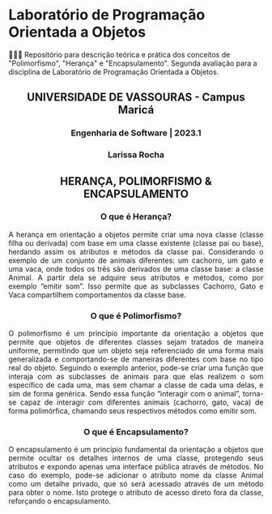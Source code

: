 # Laboratório de Programação Orientada a Objetos
👨🏻‍💻 Repositório para descrição teórica e prática dos conceitos de "Polimorfismo", "Herança" e "Encapsulamento". Segunda avaliação para a disciplina de Laboratório de Programação Orientada a Objetos. 

<h2 align="center">UNIVERSIDADE DE VASSOURAS - Campus Maricá</h2>
<h3 align="center">Engenharia de Software | 2023.1</h3>
<h3 align="center">Larissa Rocha</h3>


<h2 align="center">HERANÇA, POLIMORFISMO & ENCAPSULAMENTO</h2>

<h3 align="center">O que é Herança?</h3>

<p align="justify">A herança em orientação a objetos permite criar uma nova classe (classe filha ou derivada) com base em uma classe existente (classe pai ou base), herdando assim os atributos e métodos da classe pai. Considerando o exemplo de um conjunto de animais diferentes: um cachorro, um gato e uma vaca, onde todos os três são derivados de uma classe base: a classe Animal. A partir dela se adquire seus atributos e métodos, como por exemplo “emitir som”. Isso permite que as subclasses Cachorro, Gato e Vaca compartilhem comportamentos da classe base.</p>

<h3 align="center">O que é Polimorfismo?</h3>

<p align="justify">O polimorfismo é um princípio importante da orientação a objetos que permite que objetos de diferentes classes sejam tratados de maneira uniforme, permitindo que um objeto seja referenciado de uma forma mais generalizada e comportando-se de maneiras diferentes com base no tipo real do objeto. Seguindo o exemplo anterior, pode-se criar uma função que interaja com as subclasses de animais para que elas realizem o som específico de cada uma, mas sem chamar a classe de cada uma delas, e sim de forma genérica. Sendo essa função “interagir com o animal”, torna-se capaz de interagir com diferentes animais (cachorro, gato, vaca) de forma polimórfica, chamando seus respectivos métodos como emitir som.</p>

<h3 align="center">O que é Encapsulamento?</h3>

<p align="justify">O encapsulamento é um princípio fundamental da orientação a objetos que permite ocultar os detalhes internos de uma classe, protegendo seus atributos e expondo apenas uma interface pública através de métodos. No caso do exemplo, pode-se adicionar o atributo nome da classe Animal como um detalhe privado, que só será acessado através de um método para obter o nome. Isto protege o atributo de acesso direto fora da classe, reforçando o encapsulamento.</p>
